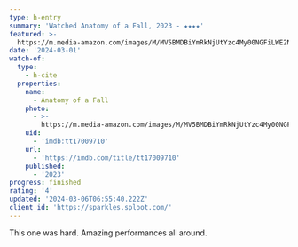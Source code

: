 ```yaml
---
type: h-entry
summary: 'Watched Anatomy of a Fall, 2023 - ★★★★'
featured: >-
  https://m.media-amazon.com/images/M/MV5BMDBiYmRkNjUtYzc4My00NGFiLWE2NWUtMGU1ZDA1NTQ3ZjQwXkEyXkFqcGdeQXVyMTM1NjM2ODg1._V1_SX300.jpg
date: '2024-03-01'
watch-of:
  type:
    - h-cite
  properties:
    name:
      - Anatomy of a Fall
    photo:
      - >-
        https://m.media-amazon.com/images/M/MV5BMDBiYmRkNjUtYzc4My00NGFiLWE2NWUtMGU1ZDA1NTQ3ZjQwXkEyXkFqcGdeQXVyMTM1NjM2ODg1._V1_SX300.jpg
    uid:
      - 'imdb:tt17009710'
    url:
      - 'https://imdb.com/title/tt17009710'
    published:
      - '2023'
progress: finished
rating: '4'
updated: '2024-03-06T06:55:40.222Z'
client_id: 'https://sparkles.sploot.com/'
---
```

This one was hard. Amazing performances all around.
